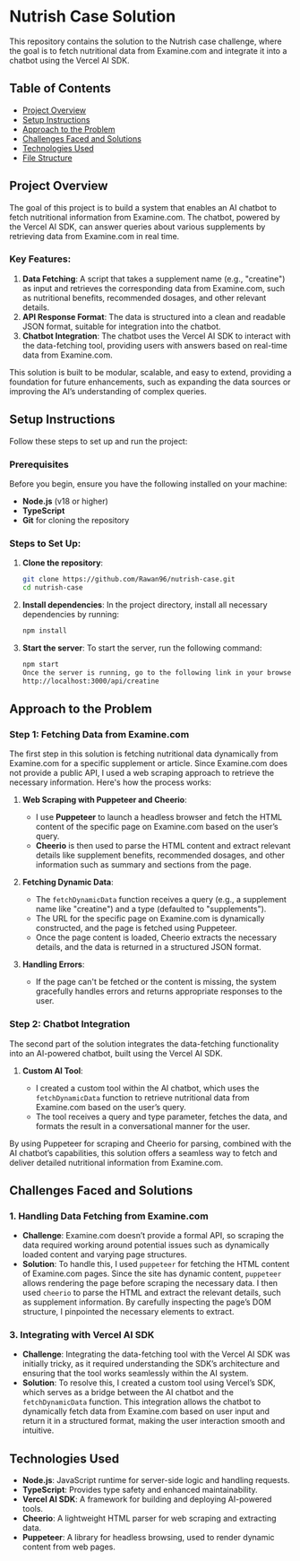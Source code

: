 # Nutrish Case Solution

This repository contains the solution to the Nutrish case challenge, where the goal is to fetch nutritional data from Examine.com and integrate it into a chatbot using the Vercel AI SDK.

## Table of Contents

- [Project Overview](#project-overview)
- [Setup Instructions](#setup-instructions)
- [Approach to the Problem](#approach-to-the-problem)
- [Challenges Faced and Solutions](#challenges-faced-and-solutions)
- [Technologies Used](#technologies-used)
- [File Structure](#file-structure)

## Project Overview

The goal of this project is to build a system that enables an AI chatbot to fetch nutritional information from Examine.com. The chatbot, powered by the Vercel AI SDK, can answer queries about various supplements by retrieving data from Examine.com in real time.

### Key Features:

1. **Data Fetching**: A script that takes a supplement name (e.g., "creatine") as input and retrieves the corresponding data from Examine.com, such as nutritional benefits, recommended dosages, and other relevant details.
2. **API Response Format**: The data is structured into a clean and readable JSON format, suitable for integration into the chatbot.
3. **Chatbot Integration**: The chatbot uses the Vercel AI SDK to interact with the data-fetching tool, providing users with answers based on real-time data from Examine.com.

This solution is built to be modular, scalable, and easy to extend, providing a foundation for future enhancements, such as expanding the data sources or improving the AI’s understanding of complex queries.

## Setup Instructions

Follow these steps to set up and run the project:

### Prerequisites

Before you begin, ensure you have the following installed on your machine:

- **Node.js** (v18 or higher)
- **TypeScript**
- **Git** for cloning the repository

### Steps to Set Up:

1. **Clone the repository**:

   ```bash
   git clone https://github.com/Rawan96/nutrish-case.git
   cd nutrish-case

   ```

2. **Install dependencies**:
   In the project directory, install all necessary dependencies by running:

   ```bash
   npm install
   ```

3. **Start the server**:
   To start the server, run the following command:

   ```bash
   npm start
   Once the server is running, go to the following link in your browser:
   http://localhost:3000/api/creatine
   ```

## Approach to the Problem

### Step 1: Fetching Data from Examine.com

The first step in this solution is fetching nutritional data dynamically from Examine.com for a specific supplement or article. Since Examine.com does not provide a public API, I used a web scraping approach to retrieve the necessary information. Here's how the process works:

1. **Web Scraping with Puppeteer and Cheerio**:

   - I use **Puppeteer** to launch a headless browser and fetch the HTML content of the specific page on Examine.com based on the user’s query.
   - **Cheerio** is then used to parse the HTML content and extract relevant details like supplement benefits, recommended dosages, and other information such as summary and sections from the page.

2. **Fetching Dynamic Data**:

   - The `fetchDynamicData` function receives a query (e.g., a supplement name like "creatine") and a type (defaulted to "supplements").
   - The URL for the specific page on Examine.com is dynamically constructed, and the page is fetched using Puppeteer.
   - Once the page content is loaded, Cheerio extracts the necessary details, and the data is returned in a structured JSON format.

3. **Handling Errors**:
   - If the page can't be fetched or the content is missing, the system gracefully handles errors and returns appropriate responses to the user.

### Step 2: Chatbot Integration

The second part of the solution integrates the data-fetching functionality into an AI-powered chatbot, built using the Vercel AI SDK.

1. **Custom AI Tool**:

   - I created a custom tool within the AI chatbot, which uses the `fetchDynamicData` function to retrieve nutritional data from Examine.com based on the user’s query.
   - The tool receives a query and type parameter, fetches the data, and formats the result in a conversational manner for the user.

By using Puppeteer for scraping and Cheerio for parsing, combined with the AI chatbot’s capabilities, this solution offers a seamless way to fetch and deliver detailed nutritional information from Examine.com.

## Challenges Faced and Solutions

### 1. Handling Data Fetching from Examine.com

- **Challenge**: Examine.com doesn’t provide a formal API, so scraping the data required working around potential issues such as dynamically loaded content and varying page structures.
- **Solution**: To handle this, I used `puppeteer` for fetching the HTML content of Examine.com pages. Since the site has dynamic content, `puppeteer` allows rendering the page before scraping the necessary data. I then used `cheerio` to parse the HTML and extract the relevant details, such as supplement information. By carefully inspecting the page’s DOM structure, I pinpointed the necessary elements to extract.

### 3. Integrating with Vercel AI SDK

- **Challenge**: Integrating the data-fetching tool with the Vercel AI SDK was initially tricky, as it required understanding the SDK’s architecture and ensuring that the tool works seamlessly within the AI system.
- **Solution**: To resolve this, I created a custom tool using Vercel’s SDK, which serves as a bridge between the AI chatbot and the `fetchDynamicData` function. This integration allows the chatbot to dynamically fetch data from Examine.com based on user input and return it in a structured format, making the user interaction smooth and intuitive.

## Technologies Used

- **Node.js**: JavaScript runtime for server-side logic and handling requests.
- **TypeScript**: Provides type safety and enhanced maintainability.
- **Vercel AI SDK**: A framework for building and deploying AI-powered tools.
- **Cheerio**: A lightweight HTML parser for web scraping and extracting data.
- **Puppeteer**: A library for headless browsing, used to render dynamic content from web pages.
